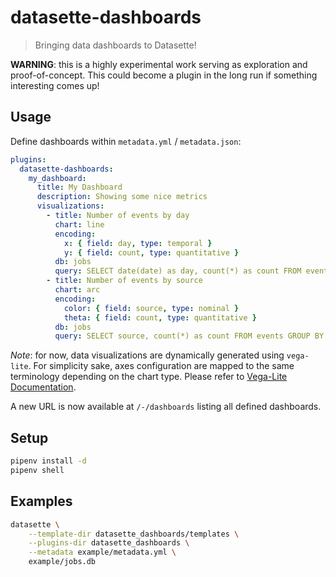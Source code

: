 # datasette-dashboards

> Bringing data dashboards to Datasette!

**WARNING**: this is a highly experimental work serving as exploration and
proof-of-concept. This could become a plugin in the long run if something
interesting comes up!

## Usage

Define dashboards within `metadata.yml` / `metadata.json`:

```yaml
plugins:
  datasette-dashboards:
    my_dashboard:
      title: My Dashboard
      description: Showing some nice metrics
      visualizations:
        - title: Number of events by day
          chart: line
          encoding:
            x: { field: day, type: temporal }
            y: { field: count, type: quantitative }
          db: jobs
          query: SELECT date(date) as day, count(*) as count FROM events GROUP BY day ORDER BY day
        - title: Number of events by source
          chart: arc
          encoding:
            color: { field: source, type: nominal }
            theta: { field: count, type: quantitative }
          db: jobs
          query: SELECT source, count(*) as count FROM events GROUP BY source ORDER BY count DESC
```

_Note_: for now, data visualizations are dynamically generated using `vega-lite`.
For simplicity sake, axes configuration are mapped to the same terminology depending
on the chart type. Please refer to [Vega-Lite Documentation](https://vega.github.io/vega-lite/docs/).

A new URL is now available at `/-/dashboards` listing all defined dashboards.

## Setup

```bash
pipenv install -d
pipenv shell
```

## Examples

```bash
datasette \
    --template-dir datasette_dashboards/templates \
    --plugins-dir datasette_dashboards \
    --metadata example/metadata.yml \
    example/jobs.db
```
